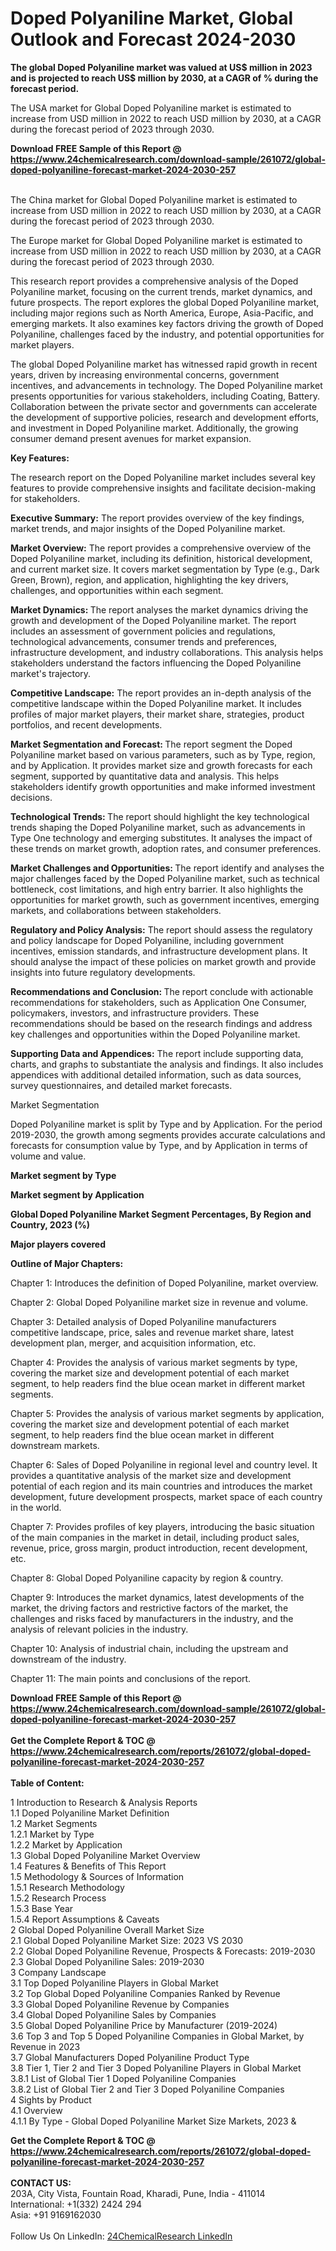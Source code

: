 <h1>Doped Polyaniline Market, Global Outlook and Forecast 2024-2030</h1><p><strong>The global Doped Polyaniline market was valued at US$ million in 2023 and is projected to reach US$ million by 2030, at a CAGR of % during the forecast period.</strong></p><p>
</p><p>The USA market for Global Doped Polyaniline market is estimated to increase from USD million in 2022 to reach USD million by 2030, at a CAGR during the forecast period of 2023 through 2030.</p><div><b>Download FREE Sample of this Report @ 
            <a href="https://www.24chemicalresearch.com/download-sample/261072/global-doped-polyaniline-forecast-market-2024-2030-257">
            https://www.24chemicalresearch.com/download-sample/261072/global-doped-polyaniline-forecast-market-2024-2030-257</a></b></div><br><p>
</p><p>The China market for Global Doped Polyaniline market is estimated to increase from USD million in 2022 to reach USD million by 2030, at a CAGR during the forecast period of 2023 through 2030.</p><p>
</p><p>The Europe market for Global Doped Polyaniline market is estimated to increase from USD million in 2022 to reach USD million by 2030, at a CAGR during the forecast period of 2023 through 2030.</p><p>
</p><p>This research report provides a comprehensive analysis of the Doped Polyaniline market, focusing on the current trends, market dynamics, and future prospects. The report explores the global Doped Polyaniline market, including major regions such as North America, Europe, Asia-Pacific, and emerging markets. It also examines key factors driving the growth of Doped Polyaniline, challenges faced by the industry, and potential opportunities for market players.</p><p>
The global Doped Polyaniline market has witnessed rapid growth in recent years, driven by increasing environmental concerns, government incentives, and advancements in technology. The Doped Polyaniline market presents opportunities for various stakeholders, including Coating, Battery. Collaboration between the private sector and governments can accelerate the development of supportive policies, research and development efforts, and investment in Doped Polyaniline market. Additionally, the growing consumer demand present avenues for market expansion.</p><p>
<strong>Key Features:</strong></p><p>
The research report on the Doped Polyaniline market includes several key features to provide comprehensive insights and facilitate decision-making for stakeholders.</p><p>
<strong>Executive Summary:</strong> The report provides overview of the key findings, market trends, and major insights of the Doped Polyaniline market.</p><p>
<strong>Market Overview:</strong> The report provides a comprehensive overview of the Doped Polyaniline market, including its definition, historical development, and current market size. It covers market segmentation by Type (e.g., Dark Green, Brown), region, and application, highlighting the key drivers, challenges, and opportunities within each segment.</p><p>
<strong>Market Dynamics: </strong>The report analyses the market dynamics driving the growth and development of the Doped Polyaniline market. The report includes an assessment of government policies and regulations, technological advancements, consumer trends and preferences, infrastructure development, and industry collaborations. This analysis helps stakeholders understand the factors influencing the Doped Polyaniline market's trajectory.</p><p>
<strong>Competitive Landscape:</strong> The report provides an in-depth analysis of the competitive landscape within the Doped Polyaniline market. It includes profiles of major market players, their market share, strategies, product portfolios, and recent developments.</p><p>
<strong>Market Segmentation and Forecast: </strong>The report segment the Doped Polyaniline market based on various parameters, such as by Type, region, and by Application. It provides market size and growth forecasts for each segment, supported by quantitative data and analysis. This helps stakeholders identify growth opportunities and make informed investment decisions.</p><p>
<strong>Technological Trends: </strong>The report should highlight the key technological trends shaping the Doped Polyaniline market, such as advancements in Type One technology and emerging substitutes. It analyses the impact of these trends on market growth, adoption rates, and consumer preferences.</p><p>
<strong>Market Challenges and Opportunities: </strong>The report identify and analyses the major challenges faced by the Doped Polyaniline market, such as technical bottleneck, cost limitations, and high entry barrier. It also highlights the opportunities for market growth, such as government incentives, emerging markets, and collaborations between stakeholders.</p><p>
<strong>Regulatory and Policy Analysis:</strong> The report should assess the regulatory and policy landscape for Doped Polyaniline, including government incentives, emission standards, and infrastructure development plans. It should analyse the impact of these policies on market growth and provide insights into future regulatory developments.</p><p>
<strong>Recommendations and Conclusion: </strong>The report conclude with actionable recommendations for stakeholders, such as Application One Consumer, policymakers, investors, and infrastructure providers. These recommendations should be based on the research findings and address key challenges and opportunities within the Doped Polyaniline market.</p><p>
<strong>Supporting Data and Appendices:</strong> The report include supporting data, charts, and graphs to substantiate the analysis and findings. It also includes appendices with additional detailed information, such as data sources, survey questionnaires, and detailed market forecasts.</p><p>
Market Segmentation</p><p>
Doped Polyaniline market is split by Type and by Application. For the period 2019-2030, the growth among segments provides accurate calculations and forecasts for consumption value by Type, and by Application in terms of volume and value.</p><p>
<strong>Market segment by Type</strong></p><p>
</p><p>
</p><p><strong>Market segment by Application</strong></p><p>
</p><p>
</p><p><strong>Global Doped Polyaniline Market Segment Percentages, By Region and Country, 2023 (%)</strong></p><p>
</p><p>
</p><p></p><p>
</p><p><strong>Major players covered</strong></p><p>
</p><p>
</p><p><strong>Outline of Major Chapters:</strong></p><p>
Chapter 1: Introduces the definition of Doped Polyaniline, market overview.</p><p>
Chapter 2: Global Doped Polyaniline market size in revenue and volume.</p><p>
Chapter 3: Detailed analysis of Doped Polyaniline manufacturers competitive landscape, price, sales and revenue market share, latest development plan, merger, and acquisition information, etc.</p><p>
Chapter 4: Provides the analysis of various market segments by type, covering the market size and development potential of each market segment, to help readers find the blue ocean market in different market segments.</p><p>
Chapter 5: Provides the analysis of various market segments by application, covering the market size and development potential of each market segment, to help readers find the blue ocean market in different downstream markets.</p><p>
Chapter 6: Sales of Doped Polyaniline in regional level and country level. It provides a quantitative analysis of the market size and development potential of each region and its main countries and introduces the market development, future development prospects, market space of each country in the world.</p><p>
Chapter 7: Provides profiles of key players, introducing the basic situation of the main companies in the market in detail, including product sales, revenue, price, gross margin, product introduction, recent development, etc.</p><p>
Chapter 8: Global Doped Polyaniline capacity by region &amp; country.</p><p>
Chapter 9: Introduces the market dynamics, latest developments of the market, the driving factors and restrictive factors of the market, the challenges and risks faced by manufacturers in the industry, and the analysis of relevant policies in the industry.</p><p>
Chapter 10: Analysis of industrial chain, including the upstream and downstream of the industry.</p><p>
Chapter 11: The main points and conclusions of the report.</p><div><b>Download FREE Sample of this Report @ 
            <a href="https://www.24chemicalresearch.com/download-sample/261072/global-doped-polyaniline-forecast-market-2024-2030-257">
            https://www.24chemicalresearch.com/download-sample/261072/global-doped-polyaniline-forecast-market-2024-2030-257</a></b></div><br><div><b>Get the Complete Report & TOC @ 
            <a href="https://www.24chemicalresearch.com/reports/261072/global-doped-polyaniline-forecast-market-2024-2030-257">
            https://www.24chemicalresearch.com/reports/261072/global-doped-polyaniline-forecast-market-2024-2030-257</a></b></div><br>
            <b>Table of Content:</b><p>1 Introduction to Research & Analysis Reports<br />
    1.1 Doped Polyaniline Market Definition<br />
    1.2 Market Segments<br />
        1.2.1 Market by Type<br />
        1.2.2 Market by Application<br />
    1.3 Global Doped Polyaniline Market Overview<br />
    1.4 Features & Benefits of This Report<br />
    1.5 Methodology & Sources of Information<br />
        1.5.1 Research Methodology<br />
        1.5.2 Research Process<br />
        1.5.3 Base Year<br />
        1.5.4 Report Assumptions & Caveats<br />
2 Global Doped Polyaniline Overall Market Size<br />
    2.1 Global Doped Polyaniline Market Size: 2023 VS 2030<br />
    2.2 Global Doped Polyaniline Revenue, Prospects & Forecasts: 2019-2030<br />
    2.3 Global Doped Polyaniline Sales: 2019-2030<br />
3 Company Landscape<br />
    3.1 Top Doped Polyaniline Players in Global Market<br />
    3.2 Top Global Doped Polyaniline Companies Ranked by Revenue<br />
    3.3 Global Doped Polyaniline Revenue by Companies<br />
    3.4 Global Doped Polyaniline Sales by Companies<br />
    3.5 Global Doped Polyaniline Price by Manufacturer (2019-2024)<br />
    3.6 Top 3 and Top 5 Doped Polyaniline Companies in Global Market, by Revenue in 2023<br />
    3.7 Global Manufacturers Doped Polyaniline Product Type<br />
    3.8 Tier 1, Tier 2 and Tier 3 Doped Polyaniline Players in Global Market<br />
        3.8.1 List of Global Tier 1 Doped Polyaniline Companies<br />
        3.8.2 List of Global Tier 2 and Tier 3 Doped Polyaniline Companies<br />
4 Sights by Product<br />
    4.1 Overview<br />
        4.1.1 By Type - Global Doped Polyaniline Market Size Markets, 2023 &</p><div><b>Get the Complete Report & TOC @ 
            <a href="https://www.24chemicalresearch.com/reports/261072/global-doped-polyaniline-forecast-market-2024-2030-257">
            https://www.24chemicalresearch.com/reports/261072/global-doped-polyaniline-forecast-market-2024-2030-257</a></b></div><br><b>CONTACT US:</b><br>
            203A, City Vista, Fountain Road, Kharadi, Pune, India - 411014<br>
            International: +1(332) 2424 294<br>
            Asia: +91 9169162030 <br><br>
            Follow Us On LinkedIn: <a href="https://www.linkedin.com/company/24chemicalresearch/">24ChemicalResearch LinkedIn</a>
